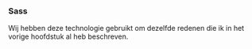 ### Sass
Wij hebben deze technologie gebruikt om dezelfde redenen die ik in het vorige hoofdstuk al heb beschreven.